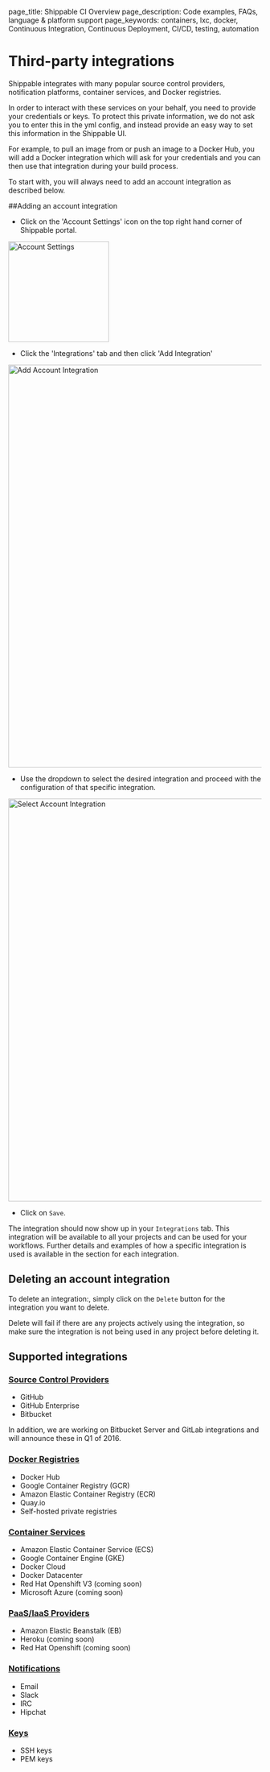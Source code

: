 page_title: Shippable CI Overview
page_description: Code examples, FAQs, language & platform support
page_keywords: containers, lxc, docker, Continuous Integration, Continuous Deployment, CI/CD, testing, automation

# Third-party integrations

Shippable integrates with many popular source control providers, notification platforms, container services, and Docker registries.

In order to interact with these services on your behalf, you need to provide your credentials or keys. To protect this private information, we do not ask you to enter this in the yml config, and instead provide an easy way to set this information in the Shippable UI.

For example, to pull an image from or push an image to a Docker Hub, you will add a Docker integration which will ask for your credentials and you can then use that integration during your build process.

To start with, you will always need to add an account integration as described below.

##Adding an account integration

- Click on the 'Account Settings' icon on the top right hand corner of Shippable portal.

<img src="../images/account_settings_icon.png" alt="Account Settings" style="width:200px;"/>

- Click the 'Integrations' tab and then click 'Add Integration'
<img src="../images/add_account_integration.png" alt="Add Account Integration" style="width:800px;"/>

- Use the dropdown to select the desired integration and proceed with the configuration of that specific integration.

<img src="../images/add_integration_select.png" alt="Select Account Integration" style="width:800px;"/>

- Click on `Save`.

The integration should now show up in your `Integrations` tab. This integration will be available to all your projects and can be used for your workflows. Further details and examples of how a specific integration is used is available in the section for each integration.


## Deleting an account integration

To delete an integration:, simply click on the `Delete` button for the integration you want to delete.

Delete will fail if there are any projects actively using the integration, so make sure the integration is not being used in any project before deleting it.


## Supported integrations

### [Source Control Providers](int_scm.md)
- GitHub
- GitHub Enterprise
- Bitbucket

In addition, we are working on Bitbucket Server and GitLab integrations and will announce these in Q1 of 2016.

### [Docker Registries](int_docker_registries.md)
- Docker Hub
- Google Container Registry (GCR)
- Amazon Elastic Container Registry (ECR)
- Quay.io
- Self-hosted private registries

### [Container Services](int_container_services.md)
- Amazon Elastic Container Service (ECS)
- Google Container Engine (GKE)
- Docker Cloud
- Docker Datacenter
- Red Hat Openshift V3 (coming soon)
- Microsoft Azure (coming soon)

### [PaaS/IaaS Providers](int_paas_iaas_providers.md)
- Amazon Elastic Beanstalk (EB)
- Heroku (coming soon)
- Red Hat Openshift (coming soon)

### [Notifications](int_notifications.md)
- Email
- Slack
- IRC
- Hipchat

### [Keys](int_keys.md)
- SSH keys
- PEM keys
